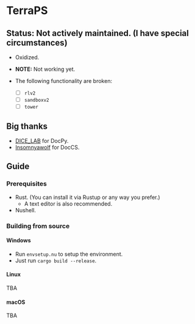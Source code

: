 # TerraPS

## Status: Not actively maintained. (I have special circumstances)

- Oxidized.
- __NOTE:__ Not working yet.

- The following functionality are broken:
    - [ ] `rlv2`
    - [ ] `sandboxv2`
    - [ ] `tower`

## Big thanks

- [DICE_LAB](https://github.com/DICE-LAB-SYX) for DocPy.
- [Insomnyawolf](https://github.com/insomnyawolf/) for DocCS.

## Guide

### Prerequisites

- Rust. (You can install it via Rustup or any way you prefer.)
    - A text editor is also recommended.
- Nushell.

### Building from source

#### Windows

- Run `envsetup.nu` to setup the environment.
- Just run `cargo build --release`.

#### Linux

TBA

#### macOS

TBA
